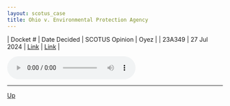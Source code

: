 ```yaml
---
layout: scotus_case
title: Ohio v. Environmental Protection Agency
---
```


| Docket # | Date Decided | SCOTUS Opinion | Oyez |
| 23A349 | 27 Jul 2024 | [Link](https://www.supremecourt.gov/opinions/23pdf/603us1r52_d18f.pdf) | [Link](https://www.oyez.org/cases/2023/23A349) |

<audio controls>
   <source src='./resources/23A349.mp3' type='audio/mpeg'>
</audio>

<object data='./resources/23A349.pdf' type='application/pdf'></object>

---

[Up](./README.md)